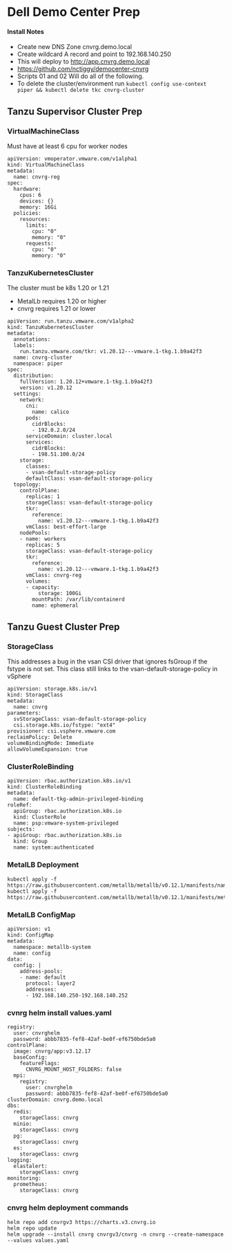 # Dell Demo Center Prep

#### Install Notes
* Create new DNS Zone cnvrg.demo.local
* Create wildcard A record and point to 192.168.140.250
* This will deploy to http://app.cnvrg.demo.local
* https://github.com/nctiggy/democenter-cnvrg
* Scripts 01 and 02 Will do all of the following.
* To delete the cluster/environment run `kubectl config use-context piper && kubectl delete tkc cnvrg-cluster`

## Tanzu Supervisor Cluster Prep
### VirtualMachineClass
Must have at least 6 cpu for worker nodes
```
apiVersion: vmoperator.vmware.com/v1alpha1
kind: VirtualMachineClass
metadata:
  name: cnvrg-reg
spec:
  hardware:
    cpus: 6
    devices: {}
    memory: 16Gi
  policies:
    resources:
      limits:
        cpu: "0"
        memory: "0"
      requests:
        cpu: "0"
        memory: "0"
```
### TanzuKubernetesCluster
The cluster must be k8s 1.20 or 1.21
- MetalLb requires 1.20 or higher
- cnvrg requires 1.21 or lower

```
apiVersion: run.tanzu.vmware.com/v1alpha2
kind: TanzuKubernetesCluster
metadata:
  annotations:
  labels:
    run.tanzu.vmware.com/tkr: v1.20.12---vmware.1-tkg.1.b9a42f3
  name: cnvrg-cluster
  namespace: piper
spec:
  distribution:
    fullVersion: 1.20.12+vmware.1-tkg.1.b9a42f3
    version: v1.20.12
  settings:
    network:
      cni:
        name: calico
      pods:
        cidrBlocks:
        - 192.0.2.0/24
      serviceDomain: cluster.local
      services:
        cidrBlocks:
        - 198.51.100.0/24
    storage:
      classes:
      - vsan-default-storage-policy
      defaultClass: vsan-default-storage-policy
  topology:
    controlPlane:
      replicas: 1
      storageClass: vsan-default-storage-policy
      tkr:
        reference:
          name: v1.20.12---vmware.1-tkg.1.b9a42f3
      vmClass: best-effort-large
    nodePools:
    - name: workers
      replicas: 5
      storageClass: vsan-default-storage-policy
      tkr:
        reference:
          name: v1.20.12---vmware.1-tkg.1.b9a42f3
      vmClass: cnvrg-reg
      volumes:
      - capacity:
          storage: 100Gi
        mountPath: /var/lib/containerd
        name: ephemeral
```
## Tanzu Guest Cluster Prep
### StorageClass
This addresses a bug in the vsan CSI driver that ignores fsGroup if the fstype is not set. This class still links to the vsan-default-storage-policy in vSphere
```
apiVersion: storage.k8s.io/v1
kind: StorageClass
metadata:
  name: cnvrg
parameters:
  svStorageClass: vsan-default-storage-policy
  csi.storage.k8s.io/fstype: "ext4"
provisioner: csi.vsphere.vmware.com
reclaimPolicy: Delete
volumeBindingMode: Immediate
allowVolumeExpansion: true
```
### ClusterRoleBinding
```
apiVersion: rbac.authorization.k8s.io/v1
kind: ClusterRoleBinding
metadata:
  name: default-tkg-admin-privileged-binding
roleRef:
  apiGroup: rbac.authorization.k8s.io
  kind: ClusterRole
  name: psp:vmware-system-privileged
subjects:
- apiGroup: rbac.authorization.k8s.io
  kind: Group
  name: system:authenticated
```
### MetalLB Deployment
```
kubectl apply -f https://raw.githubusercontent.com/metallb/metallb/v0.12.1/manifests/namespace.yaml
kubectl apply -f https://raw.githubusercontent.com/metallb/metallb/v0.12.1/manifests/metallb.yaml
```
### MetalLB ConfigMap
```
apiVersion: v1
kind: ConfigMap
metadata:
  namespace: metallb-system
  name: config
data:
  config: |
    address-pools:
    - name: default
      protocol: layer2
      addresses:
      - 192.168.140.250-192.168.140.252
```
### cvnrg helm install values.yaml
```
registry:
  user: cnvrghelm
  password: abbb7835-fef8-42af-be0f-ef6750bde5a0
controlPlane:
  image: cnvrg/app:v3.12.17
  baseConfig:
    featureFlags:
      CNVRG_MOUNT_HOST_FOLDERS: false
  mpi:
    registry:
      user: cnvrghelm
      password: abbb7835-fef8-42af-be0f-ef6750bde5a0
clusterDomain: cnvrg.demo.local
dbs:
  redis:
    storageClass: cnvrg
  minio:
    storageClass: cnvrg
  pg:
    storageClass: cnvrg
  es:
    storageClass: cnvrg
logging:
  elastalert:
    storageClass: cnvrg
monitoring:
  prometheus:
    storageClass: cnvrg
```
### cnvrg helm deployment commands
```
helm repo add cnvrgv3 https://charts.v3.cnvrg.io
helm repo update
helm upgrade --install cnvrg cnvrgv3/cnvrg -n cnvrg --create-namespace --values values.yaml
```
